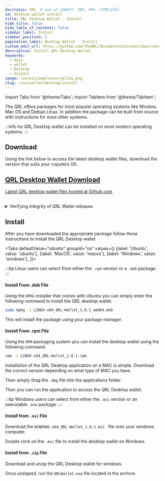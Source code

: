 ```yaml
---
docstatus: 30%  # one of {DRAFT, 30%, 90%, COMPLETE}
id: desktop-wallet-install
title: QRL Desktop Wallet - Install 
hide_title: false
hide_table_of_contents: false
sidebar_label: Install
sidebar_position: 2
pagination_label: Desktop Wallet - Install
custom_edit_url: https://github.com/theQRL/documentation/edit/main/docs/Wallet/qrl-wallet.md
description: Install QRL Desktop Wallet
keywords:
  - docs
  - wallet
  - Desktop
  - Install
image: /assets/img/icons/yellow.png
slug: /use/wallet/desktop/install
---
```


import Tabs from '@theme/Tabs';
import TabItem from '@theme/TabItem';


The QRL offers packages for most popular operating systems like Window, Mac OS and Debian Linux. In addition the package can be built from source with instructions for most other systems.

:::info
he QRL Desktop wallet can be installed on most modern operating systems. 
:::

## Download

Using the link below to access the latest desktop wallet files, download the version that suits your coputers OS.

<span>
  <section class="row list_node_modules-@docusaurus-theme-classic-lib-theme-DocCategoryGeneratedIndexPage-styles-module">
        <article class="col col--12 margin-bottom--md">
            <a class="card padding--md cardContainer_node_modules-@docusaurus-theme-classic-lib-theme-DocCard-styles-module" href="https://github.com/theQRL/qrl-wallet/releases/latest">
                <h2 class="text--truncate cardTitle_node_modules-@docusaurus-theme-classic-lib-theme-DocCard-styles-module" title="QRL Desktop Wallet Download">
                    QRL Desktop Wallet Download
                </h2>
                <p class="text--truncate cardDescription_node_modules-@docusaurus-theme-classic-lib-theme-DocCard-styles-module" 
               title="QRL desktop wallet files">
                    Latest QRL desktop wallet files hosted at Github.com
                </p>
            </a>
        </article>
    </section>
</span>


<br />

<details>
  <summary>Verifying integrity of QRL Wallet releases</summary>
  <p>

#### Requirements

- shasum
- gpg

#### 1. Download a QRL wallet

These are found on the Gihub releases page: [https://github.com/theQRL/qrl-wallet/releases](https://github.com/theQRL/qrl-wallet/releases)

#### 2. Download security@theqrl.org GPG public key

Either from key servers or [Github](https://github.com/theQRL/security/blob/master/security.theqrl.org.gpg.asc)

e.g.:

**Either:**

```
curl https://raw.githubusercontent.com/theQRL/security/master/security.theqrl.org.gpg.asc | gpg --import
```

**or:**

```
gpg --search-keys security@theqrl.org
```
should yield:

> gpg: data source: https://keys.openpgp.org:443
(1)  Security team <security@theqrl.org>
    4096 bit RSA key 14762269BFDD11F3, created: 2019-02-16

selecting key 1 will add the key to your keychain

#### 3. Download SHASUM file for the OS/version of wallet release

- [v1.8.1](1.8.1)
- [v1.8.0](1.8.0)
- [v1.7.3](1.7.3)
- [v1.7.0](1.7.0)
- [v1.6.6](1.6.6)

#### 4. Verify the signaure of the SHASUM file

```
gpg --verify LINUX-x64_QRL-Wallet_1.8.1.deb.shasum.asc
```

Successful verification is indicated by:

```
gpg: Good signature from "Security team <security@theqrl.org>"
```

#### 5. Check the SHASUM of the downloaded wallet package

```
shasum -a 512 --check LINUX-x64_QRL-Wallet_1.8.1.deb.shasum.asc
```

Successful verification is indicated by (in this example):

```
LINUX-x64_QRL-Wallet_1.8.1.deb: OK
```

NB: _shasum: WARNING: 19 lines are improperly formatted_ messages are expected and are **not** errors: this is due to the SHASUM file being signed with GPG


  </p>
</details>

## Install

After you have downloaded the appropriate package follow these instructions to install the QRL Desktop wallet


<Tabs
    defaultValue="ubuntu"
    groupId="os"
    values={[
        {label: 'Ubuntu', value: 'ubuntu'},
        {label: 'MacOS', value: 'macos'},
        {label: 'Windows', value: 'windows'},
    ]}>

<TabItem value="ubuntu">

:::tip
Linux users can select from either the `.rpm` version or a `.deb` package.
:::

#### Install From .deb File

Using the `DPKG` installer that comes with Ubuntu you can simply enter the following command to install the QRL desktop wallet.

```bash
sudo dpkg -i LINUX-x64_QRL-Wallet_1.8.1_amd64.deb
```

This will install the package using your package manager.

#### Install From .rpm File

Using the `RPM` packaging system you can install the desktop wallet using the following command. 

```bash
rpm -i LINUX-x64_QRL-Wallet_1.8.1.rpm
```
</TabItem>

<TabItem value="macos">

Installation of the QRL Desktop application on a MAC is simple. Download the correct version depending on what type of MAC you have. 

Then simply drag the `.dmg` file into the applications folder.

Then you can run the application to access the QRL Desktop wallet.

</TabItem>

<TabItem value="windows">

:::tip
Windows users can select from either the `.msi` version or an executable `.exe` package.
:::

#### Install from `.msi` File

Download the `WINDOWS-x64_QRL-Wallet_1.8.1.msi
` file onto your windows computer.

Double click on the `.msi` file to install the desktop wallet on Windows.

#### Install from `.zip` File

Download and unzip the QRL Desktop wallet for windows.

Once unzipped, run the `QRLWallet.exe` file located in the archive.

</TabItem>
</Tabs>